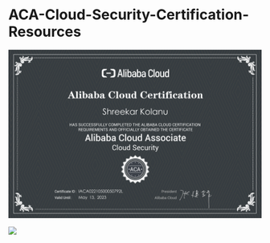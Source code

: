 # ACA-Cloud-Security-Certification-Resources

![](https://github.com/Skillz619/ACA-Cloud-Security-Certification-Resources/blob/main/Certificate/Shreekar%20ACA%20Cloud%20Security%20Certified.png)


![](https://xuecdn2.aliyunedu.net/img_96d13068d8b68fe04e89fc346642159a.png) 
